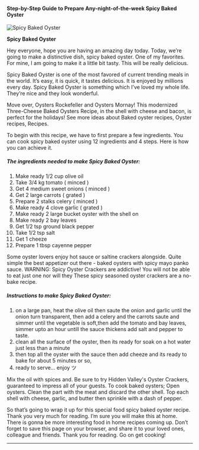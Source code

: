             

#### Step-by-Step Guide to Prepare Any-night-of-the-week Spicy Baked Oyster

![Spicy  Baked  Oyster](https://img-global.cpcdn.com/recipes/33585186/751x532cq70/spicy-baked-oyster-recipe-main-photo.jpg)

**Spicy Baked Oyster**

Hey everyone, hope you are having an amazing day today. Today, we’re going to make a distinctive dish, spicy baked oyster. One of my favorites. For mine, I am going to make it a little bit tasty. This will be really delicious.

Spicy Baked Oyster is one of the most favored of current trending meals in the world. It’s easy, it is quick, it tastes delicious. It is enjoyed by millions every day. Spicy Baked Oyster is something which I’ve loved my whole life. They’re nice and they look wonderful.

Move over, Oysters Rockefeller and Oysters Mornay! This modernized Three-Cheese Baked Oysters Recipe, in the shell with cheese and bacon, is perfect for the holidays! See more ideas about Baked oyster recipes, Oyster recipes, Recipes.

To begin with this recipe, we have to first prepare a few ingredients. You can cook spicy baked oyster using 12 ingredients and 4 steps. Here is how you can achieve it.

##### The ingredients needed to make Spicy Baked Oyster:

1.  Make ready 1/2 cup olive oil
2.  Take 3/4 kg tomato ( minced )
3.  Get 4 medium sweet onions ( minced )
4.  Get 2 large carrots ( grated )
5.  Prepare 2 stalks celery ( minced )
6.  Make ready 4 clove garlic ( grated )
7.  Make ready 2 large bucket oyster with the shell on
8.  Make ready 2 bay leaves
9.  Get 1/2 tsp ground black pepper
10.  Take 1/2 tsp salt
11.  Get 1 cheeze
12.  Prepare 1 tbsp cayenne pepper

Some oyster lovers enjoy hot sauce or saltine crackers alongside. Quite simple the best appetizer out there - baked oysters with spicy mayo panko sauce. WARNING: Spicy Oyster Crackers are addictive! You will not be able to eat just one nor will they These spicy seasoned oyster crackers are a no-bake recipe.

##### Instructions to make Spicy Baked Oyster:

1.  on a large pan, heat the olive oil then saute the onion and garlic until the onion turn transparent, then add a celery and the carrots saute and simmer until the vegetable is soft,then add the tomato and bay leaves, simmer upto an hour untill the sauce thickens add salt and pepper to taste.
2.  clean all the surface of the oyster, then its ready for soak on a hot water just less than a minute
3.  then top all the oyster with the sauce then add cheeze and its ready to bake for about 5 minutes or so,
4.  ready to serve… enjoy ツ

Mix the oil with spices and. Be sure to try Hidden Valley's Oyster Crackers, guaranteed to impress all of your guests. To cook baked oysters; Open oysters. Clean the part with the meat and discard the other shell. Top each shell with cheese, garlic, and butter then sprinkle with a dash of pepper.

So that’s going to wrap it up for this special food spicy baked oyster recipe. Thank you very much for reading. I’m sure you will make this at home. There is gonna be more interesting food in home recipes coming up. Don’t forget to save this page on your browser, and share it to your loved ones, colleague and friends. Thank you for reading. Go on get cooking!

* * *